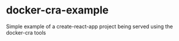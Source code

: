 # docker-cra-example
Simple example of a create-react-app project being served using the docker-cra tools
